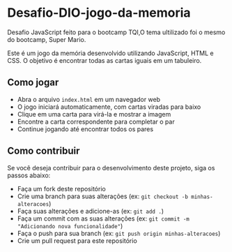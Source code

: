 # Desafio-DIO-jogo-da-memoria
Desafio JavaScript feito para o bootcamp TQI,O tema ultilizado foi o mesmo do bootcamp, Super Mario.

Este é um jogo da memória desenvolvido utilizando JavaScript, HTML e CSS. O objetivo é encontrar todas as cartas iguais em um tabuleiro.

## Como jogar
+ Abra o arquivo `index.html` em um navegador web
+ O jogo iniciará automaticamente, com cartas viradas para baixo
+ Clique em uma carta para virá-la e mostrar a imagem
+ Encontre a carta correspondente para completar o par 
+ Continue jogando até encontrar todos os pares 

## Como contribuir

Se você deseja contribuir para o desenvolvimento deste projeto, siga os passos abaixo:


+ Faça um fork deste repositório
+ Crie uma branch para suas alterações (ex: `git checkout -b minhas-alteracoes`)
+ Faça suas alterações e adicione-as (ex: `git add .`)
+ Faça um commit com as suas alterações (ex: `git commit -m "Adicionando nova funcionalidade"`)
+ Faça o push para sua branch (ex: `git push origin minhas-alteracoes`)
+ Crie um pull request para este repositório 
